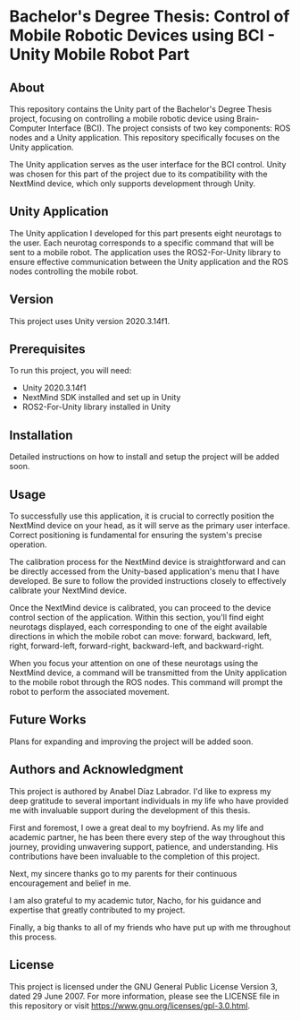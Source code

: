 # Bachelor's Degree Thesis: Control of Mobile Robotic Devices using BCI - Unity Mobile Robot Part

## About
This repository contains the Unity part of the Bachelor's Degree Thesis project, focusing on controlling a mobile robotic device using Brain-Computer Interface (BCI). The project consists of two key components: ROS nodes and a Unity application. This repository specifically focuses on the Unity application.

The Unity application serves as the user interface for the BCI control. Unity was chosen for this part of the project due to its compatibility with the NextMind device, which only supports development through Unity. 

## Unity Application
The Unity application I developed for this part presents eight neurotags to the user. Each neurotag corresponds to a specific command that will be sent to a mobile robot. The application uses the ROS2-For-Unity library to ensure effective communication between the Unity application and the ROS nodes controlling the mobile robot.

## Version
This project uses Unity version 2020.3.14f1.

## Prerequisites
To run this project, you will need:
- Unity 2020.3.14f1
- NextMind SDK installed and set up in Unity
- ROS2-For-Unity library installed in Unity

## Installation
Detailed instructions on how to install and setup the project will be added soon.

## Usage
To successfully use this application, it is crucial to correctly position the NextMind device on your head, as it will serve as the primary user interface. Correct positioning is fundamental for ensuring the system's precise operation.

The calibration process for the NextMind device is straightforward and can be directly accessed from the Unity-based application's menu that I have developed. Be sure to follow the provided instructions closely to effectively calibrate your NextMind device.

Once the NextMind device is calibrated, you can proceed to the device control section of the application. Within this section, you'll find eight neurotags displayed, each corresponding to one of the eight available directions in which the mobile robot can move: forward, backward, left, right, forward-left, forward-right, backward-left, and backward-right.

When you focus your attention on one of these neurotags using the NextMind device, a command will be transmitted from the Unity application to the mobile robot through the ROS nodes. This command will prompt the robot to perform the associated movement.

## Future Works
Plans for expanding and improving the project will be added soon.

## Authors and Acknowledgment
This project is authored by Anabel Díaz Labrador. I'd like to express my deep gratitude to several important individuals in my life who have provided me with invaluable support during the development of this thesis.

First and foremost, I owe a great deal to my boyfriend. As my life and academic partner, he has been there every step of the way throughout this journey, providing unwavering support, patience, and understanding. His contributions have been invaluable to the completion of this project.

Next, my sincere thanks go to my parents for their continuous encouragement and belief in me.

I am also grateful to my academic tutor, Nacho, for his guidance and expertise that greatly contributed to my project.

Finally, a big thanks to all of my friends who have put up with me throughout this process.

## License
This project is licensed under the GNU General Public License Version 3, dated 29 June 2007. For more information, please see the LICENSE file in this repository or visit https://www.gnu.org/licenses/gpl-3.0.html.
